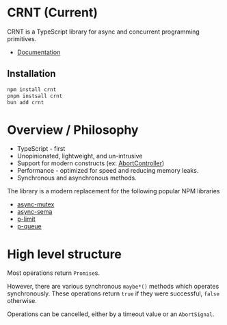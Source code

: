 # CRNT (Current)

CRNT is a TypeScript library for async and concurrent programming primitives.

- [Documentation](https://crnt.jeeyoungk.com/)

## Installation

```bash
npm install crnt
pnpm instsall crnt
bun add crnt
```

# Overview / Philosophy

- TypeScript - first
- Unopinionated, lightweight, and un-intrusive
- Support for modern constructs (ex: [AbortController](https://developer.mozilla.org/en-US/docs/Web/API/AbortController))
- Performance - optimized for speed and reducing memory leaks.
- Synchronous and asynchronous methods.

The library is a modern replacement for the following popular NPM libraries

- [async-mutex](https://www.npmjs.com/package/async-mutex)
- [async-sema](https://www.npmjs.com/package/async-sema)
- [p-limit](https://www.npmjs.com/package/p-limit)
- [p-queue](https://www.npmjs.com/package/p-queue)

# High level structure

Most operations return `Promise`s.

However, there are various synchronous `maybe*()` methods which operates synchronously. These operations return `true` if they were successful, `false` otherwise.

Operations can be cancelled, either by a timeout value or an `AbortSignal`.
